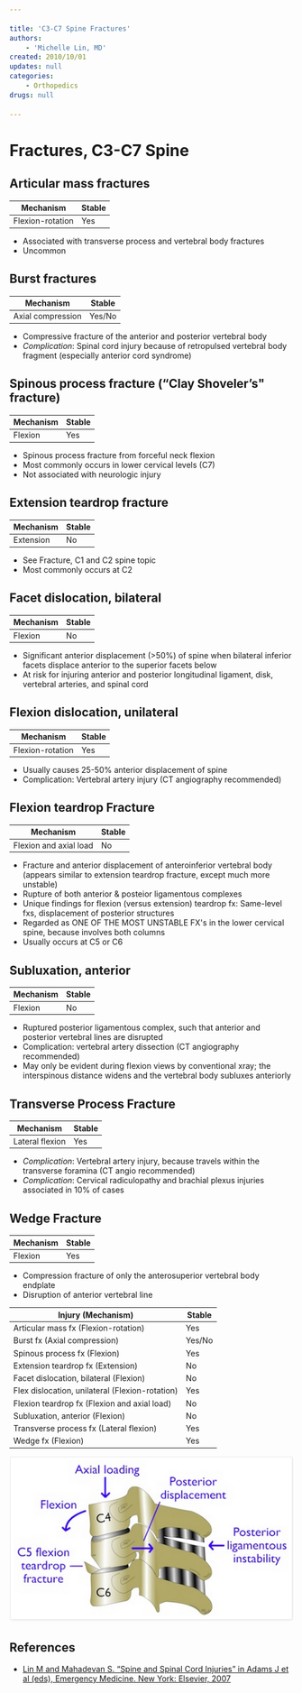 ```yaml
---

title: 'C3-C7 Spine Fractures'
authors:
    - 'Michelle Lin, MD'
created: 2010/10/01
updates: null
categories:
    - Orthopedics
drugs: null

---
```




# Fractures, C3-C7 Spine

## Articular mass fractures

| Mechanism   | Stable      |
|-------------|-------------|
| Flexion-rotation   | Yes  |

- Associated with transverse process and vertebral body fractures
- Uncommon

## Burst fractures

| Mechanism   | Stable      |
|-------------|-------------|
| Axial compression   | Yes/No |

- Compressive fracture of the anterior and posterior vertebral body
- *Complication*: Spinal cord injury because of retropulsed vertebral body fragment (especially anterior cord syndrome)

## Spinous process fracture (“Clay Shoveler’s" fracture)

| Mechanism   | Stable      |
|-------------|-------------|
| Flexion   | Yes |

- Spinous process fracture from forceful neck flexion
- Most commonly occurs in lower cervical levels (C7)
- Not associated with neurologic injury

## Extension teardrop fracture

| Mechanism   | Stable      |
|-------------|-------------|
| Extension   | No |

- See Fracture, C1 and C2 spine topic
- Most commonly occurs at C2

## Facet dislocation, bilateral

| Mechanism   | Stable      |
|-------------|-------------|
| Flexion   | No |

- Significant anterior displacement (&gt;50%) of spine when bilateral inferior facets displace anterior to the superior facets below
- At risk for injuring anterior and posterior longitudinal ligament, disk, vertebral arteries, and spinal cord

## Flexion dislocation, unilateral

| Mechanism   | Stable      |
|-------------|-------------|
| Flexion-rotation  | Yes |

- Usually causes 25-50% anterior displacement of spine
- Complication: Vertebral artery injury (CT angiography recommended)

## Flexion teardrop Fracture

| Mechanism   | Stable      |
|-------------|-------------|
| Flexion and axial load  | No |

- Fracture and anterior displacement of anteroinferior vertebral body (appears similar to extension teardrop fracture, except much more unstable)
- Rupture of both anterior &amp; posteior ligamentous complexes&nbsp;
- Unique findings for flexion (versus extension)&nbsp;teardrop fx: Same-level fxs, displacement of posterior structures
- Regarded as ONE OF THE MOST UNSTABLE FX's in the lower cervical spine, because involves both columns 
- Usually occurs at C5 or C6

## Subluxation, anterior

| Mechanism   | Stable      |
|-------------|-------------|
| Flexion | No |

- Ruptured posterior ligamentous complex, such that anterior and posterior vertebral lines are disrupted
- Complication: vertebral artery dissection (CT angiography recommended)
- May only be evident during flexion views by conventional xray; the interspinous distance widens and the vertebral body subluxes anteriorly

## Transverse Process Fracture

| Mechanism   | Stable      |
|-------------|-------------|
| Lateral flexion | Yes |

- *Complication*: Vertebral artery injury, because travels within the transverse foramina (CT angio recommended)
- *Complication*: Cervical radiculopathy and brachial plexus injuries associated in 10% of cases

## Wedge Fracture

| Mechanism   | Stable      |
|-------------|-------------|
| Flexion | Yes |

- Compression fracture of only the anterosuperior vertebral body endplate
- Disruption of anterior vertebral line



| **Injury (Mechanism)**                                                                                           | **Stable** |
|------------------------------------------------------------------------------------------------------------------|------------|
| Articular mass fx (Flexion-rotation) | Yes        |
| Burst fx (Axial compression) | Yes/No     |
| Spinous process fx (Flexion) | Yes        |
| Extension teardrop fx (Extension) | No         |
| Facet dislocation, bilateral (Flexion) | No         |
| Flex dislocation, unilateral (Flexion-rotation) | Yes        |
| Flexion teardrop fx (Flexion and axial load) | No         |
| Subluxation, anterior (Flexion) | No         |
| Transverse process fx (Lateral flexion) | Yes        |
| Wedge fx (Flexion) | Yes        |

![](image-1.png)

## References

-   [Lin M and Mahadevan S. “Spine and Spinal Cord Injuries” in Adams J et al (eds), Emergency Medicine. New York: Elsevier, 2007](None)
